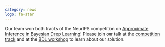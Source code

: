 ```yaml
---
category: news
logo: fa-star
---
```


Our team won both tracks of the NeurIPS competition on [Approximate Inference in Bayesian Deep Learning](https://izmailovpavel.github.io/neurips_bdl_competition/)!
Please join our talk at the [competition track](https://nips.cc/virtual/2021/competition/22444) and at the [BDL workshop](http://bayesiandeeplearning.org) to learn about our solution. 
